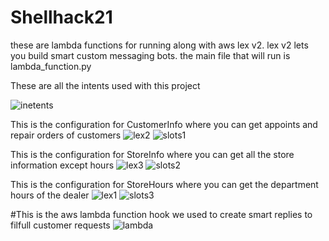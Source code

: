 # Shellhack21
these are lambda functions for running along with aws lex v2. lex v2 lets you build smart custom messaging bots. the main file that will run is lambda_function.py


These are all the intents used with this project

![inetents](https://user-images.githubusercontent.com/64227638/134813940-6126cc57-1ca2-4da4-a05e-ffd725ecc724.JPG)

This is the configuration for CustomerInfo where you can get appoints and repair orders of customers
![lex2](https://user-images.githubusercontent.com/64227638/134813967-7c18fdf5-2312-4eb0-bbe1-24ca1767fd0c.JPG)
![slots1](https://user-images.githubusercontent.com/64227638/134813969-ed824741-0fd3-4b09-abc8-913a64c34144.JPG)

This is the configuration for StoreInfo where you can get all the store information except hours
![lex3](https://user-images.githubusercontent.com/64227638/134813968-5a2d81c1-b768-404f-942e-496a32b25b6b.JPG)
![slots2](https://user-images.githubusercontent.com/64227638/134814271-a927cbc9-b063-42a4-ad69-6cb573844604.JPG)

This is the configuration for StoreHours where you can get the department hours of the dealer
![lex1](https://user-images.githubusercontent.com/64227638/134813973-9d5134e4-8e4a-4844-a927-8de81a41975f.JPG)
![slots3](https://user-images.githubusercontent.com/64227638/134813971-a4a86ce2-08b5-4707-a9df-cc312190d4f0.JPG)

#This is the aws lambda function hook we used to create smart replies to filfull customer requests
![lambda](https://user-images.githubusercontent.com/64227638/134813972-a8bb5315-d159-469b-be47-96636d13b133.JPG)

